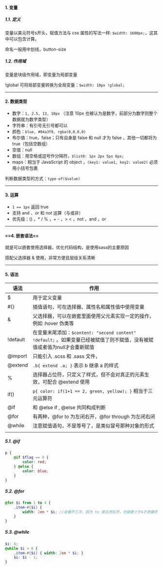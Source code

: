 #### 1. 变量

##### 1.1. 定义

变量以美元符号`$`开头，赋值方法与 css 属性的写法一样: `$width: 1600px;`，这其中可以包含计算。

命名一般用中划线，button-size

##### 1.2. 作用域

变量是块级作用域，即变量为局部变量

!global 可将局部变量转换为全局变量：`$width: 10px !global;`

---

#### 2. 数据类型

- 数字：`1, 2.5, 13, 10px`  （注意 10px 也被认为是数字，前部分为数字则整个数据就为数字类型）
- 字符串：有引号无引号都可以
- 颜色：`blue, #04a3f9, rgba(0,0,0,0) `
- 布尔值：true，false；只有自身是 false 和 null 才为 false ，其他一切都将为 true（包括空数组）
- 空值：null
- 数组：用空格或逗号作分隔符，`$list0: 1px 2px 5px 6px;`
- maps：相当于 JavaScript 的 object ，`(key1: value1, key2: value2)`  必须用小括号包裹

判断数据类型的方式：`type-of($value)`

---

#### 3. 运算

- `1 == 1px`  返回 true
- 支持 and 、or 和 not 运算（与或非）
- 优先级：() ，* / % ，+ - ，> < ，not ，and ，or 

---

#### ==4. 嵌套语法==

就是可以嵌套使用选择器，优化代码结构，是使用sass的主要原因

搭配父选择器 & 使用，非常方便且层级关系清晰



---

#### 5. 语法

| 语法     | 作用                                                         |
| -------- | ------------------------------------------------------------ |
| $        | 用于定义变量                                                 |
| #{}      | 插值语句，可在选择器、属性名和属性值中使用变量               |
| &        | 父选择器，可以在嵌套里面使用父元素实现一定的操作，例如 :hover 伪类等 |
| !default | 在变量末尾添加：`$content: "second content" !default;`  。如果变量已经被赋值了则不赋值，没有被赋值或者值为null才会重新赋值 |
| @import  | 只能引入 .scss 和 .sass 文件，                               |
| @extend  | `.b{ extend .a; }`  表示 b 继承 a 的样式                     |
| %        | 选择器占位符，只定义了样式，但不会对真正的元素生效，可配合 @extend 使用 |
| if()     | `p{ color: if(1+1 == 2, green, yellow); }`  相当于三元运算符 |
| @if      | 和 @else if , @else 共同构成判断                             |
| @for     | 有两种，@for to 为左闭右开，@for through 为左闭右闭          |
| @while   | 注意赋值语句，不是等号了，是类似冒号那种对象的形式           |
|          |                                                              |

##### 5.1. @if

```scss
p {
	@if $flag == 0 {
		color: red;
	} @else {
		color: blue;
	}
}
```

##### 5.2. @for

```scss
@for $i from 1 to 4 {
	.item-#{$i} {
		width: 2em * $i; //会循环三次，因为 to 是左闭右开，也就是小于4才进循环
	}
}
```

##### 5.3. @while

```scss
$i: 6;
@while $i > 0 {
	.item-#{$i} { width: 2em * $i; }
	$i: $i - 1;
}
```

